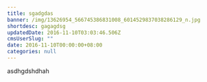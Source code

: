 ```yaml
---
title: sgadgdas
banner: /img/13626954_566745386831008_6014529837038286129_n.jpg
shortdesc: gagagdsg
updatedDate: 2016-11-10T03:03:46.506Z
cmsUserSlug: ""
date: 2016-11-10T00:00:00+08:00
categories: null
---
```


asdhgdshdhah